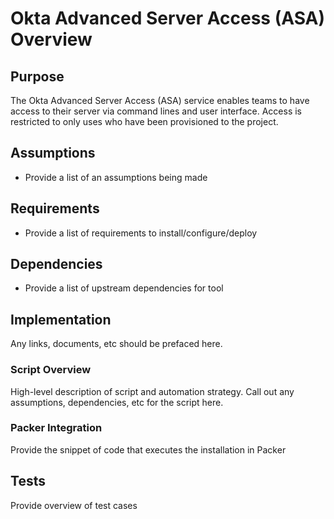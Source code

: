 # Okta Advanced Server Access (ASA) Overview

## Purpose

The Okta Advanced Server Access (ASA) service enables teams to have access to their server via command lines and user interface. Access is restricted to only uses who have been provisioned to the project.

## Assumptions

- Provide a list of an assumptions being made

## Requirements

- Provide a list of requirements to install/configure/deploy

## Dependencies

- Provide a list of upstream dependencies for tool

## Implementation

Any links, documents, etc should be prefaced here.

### Script Overview

High-level description of script and automation strategy. Call out any assumptions, dependencies, etc for the script here.

### Packer Integration

Provide the snippet of code that executes the installation in Packer

## Tests

Provide overview of test cases
